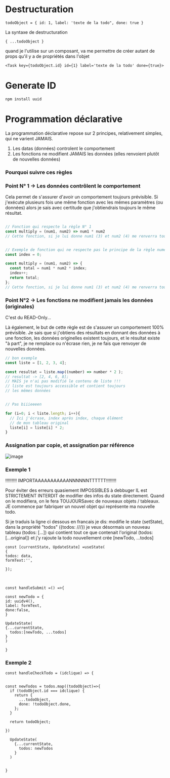 # Destructuration

    todoObject = { id: 1, label: 'texte de la todo", done: true }

La syntaxe de destructuration 

    { ...todoObject }

quand je l'utilise sur un composant, va me permettre de créer autant de props qu'il y a de propriétés dans l'objet

    <Task key={todoObject.id} id={1} label='texte de la todo' done={true}>

# Generate ID

    npm install uuid


# Programmation déclarative

La programmation déclarative repose sur 2 principes, relativement simples, qui ne varient JAMAIS.

1. Les datas (données) controlent le comportement
2. Les fonctions ne modifient JAMAIS les données (elles renvoient plutôt de nouvelles données)


### Pourquoi suivre ces règles

### Point N° 1 -> Les données contrôlent le comportement

Cela permet de s'assurer d'avoir un comportement toujours prévisible. Si j'exécute plusieurs fois une même fonction avec les mêmes paramètres (ou données) alors je sais avec certitude que j'obtiendrais toujours le même résultat.


```javascript

// Fonction qui respecte la règle N° 1
const multiply = (num1, num2) => num1 * num2
// Cette fonction, si je lui donne num1 (3) et num2 (4) me renverra toujours 12


// Exemple de fonction qui ne respecte pas le principe de la règle numéro 1
const index = 0;

const multiply = (num1, num2) => {
  const total = num1 * num2 * index;
  index++;
  return total;
};
// Cette fonction, si je lui donne num1 (3) et num2 (4) me renverra toujours 12

```

### Point N°2 -> Les fonctions ne modifient jamais les données (originales)
C'est du READ-Only...

Là également, le but de cette règle est de s'assurer un comportement 100% prévisible. Je sais que si j'obtiens des résultats en donnant des données à une fonction, les données originelles existent toujours, et le résultat existe "à part", je ne remplace ou n'écrase rien, je ne fais que renvoyer de nouvelles données.

```javascript
// bon exemple
const liste = [1, 2, 3, 4];

const resultat = liste.map((number) => number * 2 );
// resultat -> [2, 4, 6, 8];
// MAIS je n'ai pas modifié le contenu de liste !!!
// liste est toujours accessible et contient toujours
// les mêmes données


// Pas biiieeeen

for (i=0; i < liste.length; i++){
  // Ici j'écrase, index après index, chaque élément
  // de mon tableau original
  liste[i] = liste[i] * 2;
}


```

### Assignation par copie, et assignation par référence

![image](https://user-images.githubusercontent.com/104289891/191297902-ec54ad2d-3246-4732-86e7-a89d8e2b0198.png)



### Exemple 1

!!!!!!!!! IMPORTAAAAAAAAAAANNNNNNTTTTTT!!!!!!!!

Pour éviter des erreurs quasiement IMPOSSIBLES à debbuger
IL est STRICTEMENT INTERDIT de modifier des infos du state directement. 
Quand on le modifiera, on le fera TOUJOURSavec de nouveaux objets / tableaux.
JE commence par fabriquer un nouvel objet qui représente ma nouvelle todo.


Si je traduis la ligne ci dessous en francais je dis:
modifie le state (setState), dans la propriété "todos" ({todos: ///})
je veux désormais un nouveau tableau (todos: [...])
qui contient tout ce que contenait l'original (todos: [...original])
et j'y rajoute la todo nouvellement crée [newTodo, ...todos]


    const [currentState, UpdateState] =useState(
    {
    todos: data,
    formText:'',

    });

<br>

    const handleSubmit =() =>{

    const newTodo = {
    id: uuidv4(),
    label: formText,
    done:false,
    }

    UpdateState(
    {...currentState,
      todos:[newTodo, ...todos]
    }
    )

    }


### Exemple 2

    const handleCheckTodo = (idclique) => {
    
    
    const newTodos = todos.map((todoObject)=>{
      if (todoObject.id === idclique) {
        return {
          ...todoObject,
          done: !todoObject.done,
        };
      }
    
      return todoObject;
    
    })
    
      UpdateState(
        {...currentState,
          todos: newTodos
        }
      )
    
    
    }